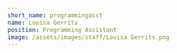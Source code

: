 ```yaml
---
short_name: programmingasst
name: Louisa Gerrits
position: Programming Assistant
image: /assets/images/staff/Louisa Gerrits.png
---
```

